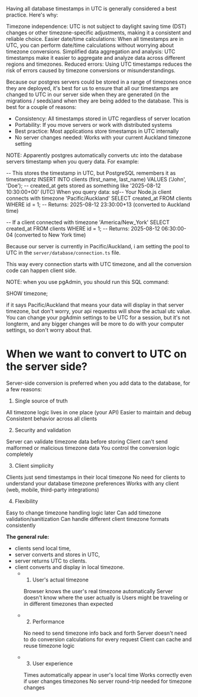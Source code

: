 Having all database timestamps in UTC is generally considered a best practice. Here's why:

Timezone independence: UTC is not subject to daylight saving time (DST) changes or other timezone-specific adjustments, making it a consistent and reliable choice.
Easier date/time calculations: When all timestamps are in UTC, you can perform date/time calculations without worrying about timezone conversions.
Simplified data aggregation and analysis: UTC timestamps make it easier to aggregate and analyze data across different regions and timezones.
Reduced errors: Using UTC timestamps reduces the risk of errors caused by timezone conversions or misunderstandings.

Because our postgres servers could be stored in a range of timezones once they are deployed, it's best for us to ensure that all our timestamps are changed to UTC in our server side when they are generated (in the migrations / seeds)and when they are being added to the database. This is best for a couple of reasons:

- Consistency: All timestamps stored in UTC regardless of server location
- Portability: If you move servers or work with distributed systems
- Best practice: Most applications store timestamps in UTC internally
- No server changes needed: Works with your current Auckland timezone setting

NOTE: Apparently postgres automatically converts utc into the database servers timestamp when you query data. 
For example:

  -- This stores the timestamp in UTC, but PostgreSQL remembers it as timestamptz
  INSERT INTO clients (first_name, last_name) VALUES ('John', 'Doe');
  -- created_at gets stored as something like '2025-08-12 10:30:00+00' (UTC)
  When you query data:
  sql-- Your Node.js client connects with timezone 'Pacific/Auckland'
  SELECT created_at FROM clients WHERE id = 1;
  -- Returns: 2025-08-12 23:30:00+13 (converted to Auckland time)

  -- If a client connected with timezone 'America/New_York'
  SELECT created_at FROM clients WHERE id = 1;
  -- Returns: 2025-08-12 06:30:00-04 (converted to New York time)

Because our server is currently in Pacific/Auckland, i am setting the pool to UTC in the `server/database/connection.ts` file.

This way every connection starts with UTC timezone, and all the conversion code can happen client side. 

NOTE: when you use pgAdmin, you should run this SQL command: 

SHOW timezone;

if it says Pacific/Auckland that means your data will display in that server timezone, but don't worry, your api requestss will show the actual utc value. 
You can change your pgAdmin settings to be UTC for a session, but it's not longterm, and any bigger changes will be more to do with your computer settings, so don't worry about that. 

# When we want to convert to UTC on the server side? 


Server-side conversion is preferred when you add data to the database, for a few reasons:

1. Single source of truth

All timezone logic lives in one place (your API)
Easier to maintain and debug
Consistent behavior across all clients

2. Security and validation

Server can validate timezone data before storing
Client can't send malformed or malicious timezone data
You control the conversion logic completely

3. Client simplicity

Clients just send timestamps in their local timezone
No need for clients to understand your database timezone preferences
Works with any client (web, mobile, third-party integrations)

4. Flexibility

Easy to change timezone handling logic later
Can add timezone validation/sanitization
Can handle different client timezone formats consistently


**The general rule:** 
- clients send local time, 
- server converts and stores in UTC, 
- server returns UTC to clients.
- client converts and display in local timezone.
    - 1. User's actual timezone

      Browser knows the user's real timezone automatically
      Server doesn't know where the user actually is
      Users might be traveling or in different timezones than expected

    - 2. Performance

      No need to send timezone info back and forth
      Server doesn't need to do conversion calculations for every request
      Client can cache and reuse timezone logic

    - 3. User experience

      Times automatically appear in user's local time
      Works correctly even if user changes timezones
      No server round-trip needed for timezone changes